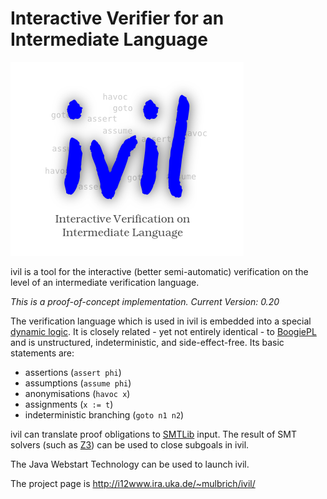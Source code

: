 # Interactive Verifier for an Intermediate Language

![alt text](modules/gui/src/de/uka/iti/pseudo/gui/img/logo.png "Logo Title Text 1")

ivil is a tool for the interactive (better semi-automatic) verification on the level of an intermediate verification language.

*This is a proof-of-concept implementation. Current Version: 0.20*

The verification language which is used in ivil is embedded into a special
[dynamic logic](http://www.wisdom.weizmann.ac.il/%7Edharel/papers/DynamicLogic.ps). 
It is closely related - yet not entirely identical - 
to [BoogiePL](http://research.microsoft.com/en-us/um/people/leino/papers/krml178.pdf)
and is unstructured, indeterministic, and side-effect-free. Its basic statements are:

*    assertions (`assert phi`)
*    assumptions (`assume phi`)
*    anonymisations (`havoc x`)
*    assignments (`x := t`)
*    indeterministic branching (`goto n1 n2`)

ivil can translate proof obligations to [SMTLib](http://goedel.cs.uiowa.edu/smtlib/) input.
The result of SMT solvers (such as [Z3](http://research.microsoft.com/en-us/um/redmond/projects/z3/))
can be used to close subgoals in ivil.

The Java Webstart Technology can be used to launch ivil.

The project page is http://i12www.ira.uka.de/~mulbrich/ivil/
